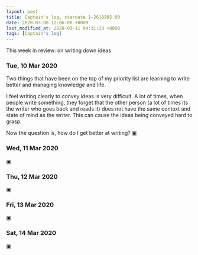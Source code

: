 ```yaml
---
layout: post
title: Captain's log, stardate [-26]0995.00
date: 2020-03-08 12:06:08 +0000
last_modified_at: 2020-03-11 04:31:23 +0000
tags: [Captain's log]
---
```


This week in review: on writing down ideas

<!-- more -->

### Tue, 10 Mar 2020
Two things that have been on the top of my priority list are learning to write
better and managing knowledge and life.

I feel writing clearly to convey ideas is very difficult. A lot of times, when
people write something, they forget that the other person (a lot of times its
the writer who goes back and reads it) does not have the same context and state
of mind as the writer. This can cause the ideas being conveyed hard to grasp.

Now the question is, how do I get better at writing?
▣

### Wed, 11 Mar 2020
▣

### Thu, 12 Mar 2020
▣

### Fri, 13 Mar 2020
▣

### Sat, 14 Mar 2020
▣
